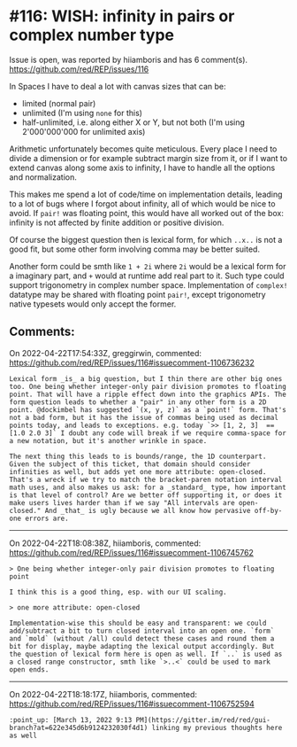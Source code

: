
#116: WISH: infinity in pairs or complex number type
================================================================================
Issue is open, was reported by hiiamboris and has 6 comment(s).
<https://github.com/red/REP/issues/116>

In Spaces I have to deal a lot with canvas sizes that can be:
- limited (normal pair)
- unlimited (I'm using `none` for this)
- half-unlimited, i.e. along either X or Y, but not both (I'm using 2'000'000'000 for unlimited axis)

Arithmetic unfortunately becomes quite meticulous. Every place I need to divide a dimension or for example subtract margin size from it, or if I want to extend canvas along some axis to infinity, I have to handle all the options and normalization. 

This makes me spend a lot of code/time on implementation details, leading to a lot of bugs where I forgot about infinity, all of which would be nice to avoid.  If `pair!` was floating point, this would have all worked out of the box: infinity is not affected by finite addition or positive division.

Of course the biggest question then is lexical form, for which `..x..` is not a good fit, but some other form involving comma may be better suited.

Another form could be smth like `1 + 2i` where `2i` would be a lexical form for a imaginary part, and `+` would at runtime add real part to it. Such type could support trigonometry in complex number space. Implementation of `complex!` datatype may be shared with floating point `pair!`, except trigonometry native typesets would only accept the former.


Comments:
--------------------------------------------------------------------------------

On 2022-04-22T17:54:33Z, greggirwin, commented:
<https://github.com/red/REP/issues/116#issuecomment-1106736232>

    Lexical form _is_ a big question, but I thin there are other big ones too. One being whether integer-only pair division promotes to floating point. That will have a ripple effect down into the graphics APIs. The form question leads to whether a "pair" in any other form is a 2D point. @dockimbel has suggested `(x, y, z)` as a `point!` form. That's not a bad form, but it has the issue of commas being used as decimal points today, and leads to exceptions. e.g. today `>> [1, 2, 3]  == [1.0 2.0 3]` I doubt any code will break if we require comma-space for a new notation, but it's another wrinkle in space.
    
    The next thing this leads to is bounds/range, the 1D counterpart. Given the subject of this ticket, that domain should consider infinities as well, but adds yet one more attribute: open-closed. That's a wreck if we try to match the bracket-paren notation interval math uses, and also makes us ask: for a _standard_ type, how important is that level of control? Are we better off supporting it, or does it make users lives harder than if we say "All intervals are open-closed." And _that_ is ugly because we all know how pervasive off-by-one errors are.

--------------------------------------------------------------------------------

On 2022-04-22T18:08:38Z, hiiamboris, commented:
<https://github.com/red/REP/issues/116#issuecomment-1106745762>

    > One being whether integer-only pair division promotes to floating point
    
    I think this is a good thing, esp. with our UI scaling.
    
    > one more attribute: open-closed
    
    Implementation-wise this should be easy and transparent: we could add/subtract a bit to turn closed interval into an open one. `form` and `mold` (without /all) could detect these cases and round them a bit for display, maybe adapting the lexical output accordingly. But the question of lexical form here is open as well. If `..` is used as a closed range constructor, smth like `>..<` could be used to mark open ends.

--------------------------------------------------------------------------------

On 2022-04-22T18:18:17Z, hiiamboris, commented:
<https://github.com/red/REP/issues/116#issuecomment-1106752594>

    :point_up: [March 13, 2022 9:13 PM](https://gitter.im/red/red/gui-branch?at=622e345d6b9124232030f4d1) linking my previous thoughts here as well

